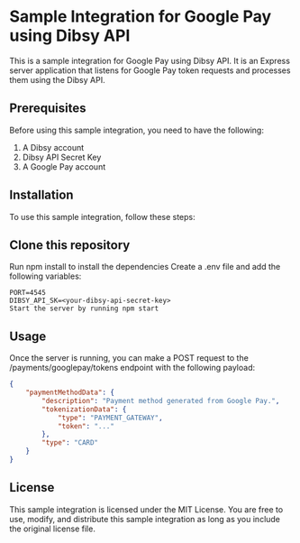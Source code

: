 # Sample Integration for Google Pay using Dibsy API

This is a sample integration for Google Pay using Dibsy API. It is an Express server application that listens for Google Pay token requests and processes them using the Dibsy API.

## Prerequisites

Before using this sample integration, you need to have the following:

1. A Dibsy account
2. Dibsy API Secret Key
3. A Google Pay account

## Installation

To use this sample integration, follow these steps:

## Clone this repository

Run npm install to install the dependencies
Create a .env file and add the following variables:

```shell
PORT=4545
DIBSY_API_SK=<your-dibsy-api-secret-key>
Start the server by running npm start
```

## Usage

Once the server is running, you can make a POST request to the /payments/googlepay/tokens endpoint with the following payload:

```json
{
	"paymentMethodData": {
		"description": "Payment method generated from Google Pay.",
		"tokenizationData": {
			"type": "PAYMENT_GATEWAY",
			"token": "..."
		},
		"type": "CARD"
	}
}
```

## License

This sample integration is licensed under the MIT License. You are free to use, modify, and distribute this sample integration as long as you include the original license file.
